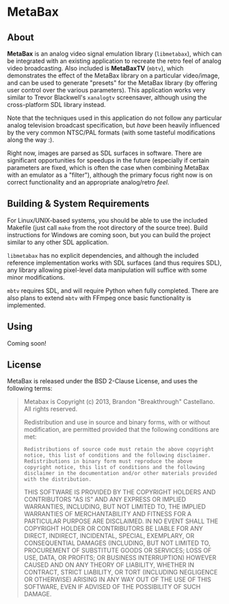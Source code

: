 
MetaBax
=======


About
-----

**MetaBax** is an analog video signal emulation library (`libmetabax`), which can be integrated with an existing application to recreate the retro feel of analog video broadcasting. Also included is **MetaBaxTV** (`mbtv`), which demonstrates the effect of the MetaBax library on a particular video/image, and can be used to generate "presets" for the MetaBax library (by offering user control over the various parameters).  This application works very similar to Trevor Blackwell's `xanalogtv` screensaver, although using the cross-platform SDL library instead.

Note that the techniques used in this application do not follow any particular analog television broadcast specification, but *have* been heavily influenced by the very common NTSC/PAL formats (with some tasteful modifications along the way :).

Right now, images are parsed as SDL surfaces in software.  There are significant opportunities for speedups in the future (especially if certain parameters are fixed, which is often the case when combining MetaBax with an emulator as a "filter"), although the primary focus right now is on correct functionality and an appropriate analog/retro *feel*.


Building & System Requirements
------------------------------

For Linux/UNIX-based systems, you should be able to use the included Makefile (just call `make` from the root directory of the source tree).  Build instructions for Windows are coming soon, but you can build the project similar to any other SDL application.

`libmetabax` has no explicit dependencies, and although the included reference implementation works with SDL surfaces (and thus requires SDL), any library allowing pixel-level data manipulation will suffice with some minor modifications.

`mbtv` requires SDL, and will require Python when fully completed.  There are also plans to extend `mbtv` with FFmpeg once basic functionality is implemented.


Using
-----

Coming soon!


License
-------

MetaBax is released under the BSD 2-Clause License, and uses the following terms:

> Metabax is Copyright (c) 2013, Brandon "Breakthrough" Castellano.
> All rights reserved.
> 
> Redistribution and use in source and binary forms, with or without modification, are permitted provided that the following conditions are met:
> 
>     Redistributions of source code must retain the above copyright notice, this list of conditions and the following disclaimer.
>     Redistributions in binary form must reproduce the above copyright notice, this list of conditions and the following disclaimer in the documentation and/or other materials provided with the distribution.
> 
> THIS SOFTWARE IS PROVIDED BY THE COPYRIGHT HOLDERS AND CONTRIBUTORS "AS IS" AND ANY EXPRESS OR IMPLIED WARRANTIES, INCLUDING, BUT NOT LIMITED TO, THE IMPLIED WARRANTIES OF MERCHANTABILITY AND FITNESS FOR A PARTICULAR PURPOSE ARE DISCLAIMED. IN NO EVENT SHALL THE COPYRIGHT HOLDER OR CONTRIBUTORS BE LIABLE FOR ANY DIRECT, INDIRECT, INCIDENTAL, SPECIAL, EXEMPLARY, OR CONSEQUENTIAL DAMAGES (INCLUDING, BUT NOT LIMITED TO, PROCUREMENT OF SUBSTITUTE GOODS OR SERVICES; LOSS OF USE, DATA, OR PROFITS; OR BUSINESS INTERRUPTION) HOWEVER CAUSED AND ON ANY THEORY OF LIABILITY, WHETHER IN CONTRACT, STRICT LIABILITY, OR TORT (INCLUDING NEGLIGENCE OR OTHERWISE) ARISING IN ANY WAY OUT OF THE USE OF THIS SOFTWARE, EVEN IF ADVISED OF THE POSSIBILITY OF SUCH DAMAGE.
